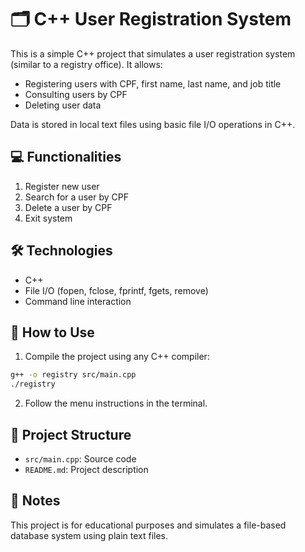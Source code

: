 
# 🗂️ C++ User Registration System

This is a simple C++ project that simulates a user registration system (similar to a registry office). It allows:

- Registering users with CPF, first name, last name, and job title
- Consulting users by CPF
- Deleting user data

Data is stored in local text files using basic file I/O operations in C++.

## 💻 Functionalities

1. Register new user
2. Search for a user by CPF
3. Delete a user by CPF
4. Exit system

## 🛠 Technologies

- C++
- File I/O (fopen, fclose, fprintf, fgets, remove)
- Command line interaction

## 🚀 How to Use

1. Compile the project using any C++ compiler:
```bash
g++ -o registry src/main.cpp
./registry
```

2. Follow the menu instructions in the terminal.

## 📂 Project Structure

- `src/main.cpp`: Source code
- `README.md`: Project description

## 📌 Notes

This project is for educational purposes and simulates a file-based database system using plain text files.
